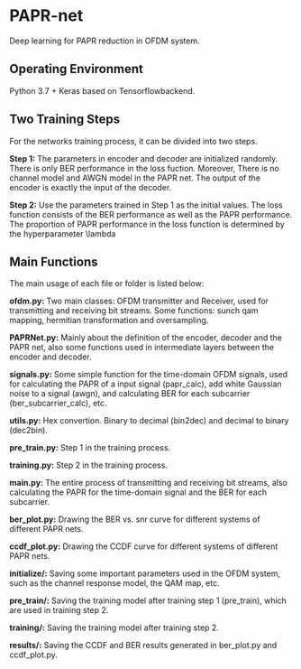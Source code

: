# PAPR-net
Deep learning for PAPR reduction in OFDM system.

## Operating Environment
Python 3.7 + Keras based on Tensorflowbackend.

## Two Training Steps
For the networks training process, it can be divided into two steps.

**Step 1:** The parameters in encoder and decoder are initialized randomly. There is only BER performance in the loss fuction. Moreover, There is no channel model and AWGN model in the PAPR net. The output of the encoder is exactly the input of the decoder.

**Step 2:** Use the parameters trained in Step 1 as the initial values. The loss function consists of the BER performance as well as the PAPR performance. The proportion of PAPR performance in the loss function is determined by the hyperparameter \lambda

## Main Functions
The main usage of each file or folder is listed below: 

**ofdm.py:** Two main classes: OFDM transmitter and Receiver, used for transmitting and receiving bit streams. Some functions: sunch qam mapping, hermitian transformation and oversampling.

**PAPRNet.py:** Mainly about the definition of the encoder, decoder and the PAPR net, also some functions used in intermediate layers between the encoder and decoder.

**signals.py:** Some simple function for the time-domain OFDM signals, used for calculating the PAPR of a input signal (papr_calc), add white Gaussian noise to a signal (awgn), and calculating BER for each subcarrier (ber_subcarrier_calc), etc.

**utils.py:** Hex convertion. Binary to decimal (bin2dec) and decimal to binary (dec2bin).

**pre_train.py:** Step 1 in the training process.

**training.py:** Step 2 in the training process.

**main.py:** The entire process of transmitting and receiving bit streams, also calculating the PAPR for the time-domain signal and the BER for each subcarrier.

**ber_plot.py:** Drawing the BER vs. snr curve for different systems of different PAPR nets.

**ccdf_plot.py:** Drawing the CCDF curve for different systems of different PAPR nets.

**initialize/:** Saving some important parameters used in the OFDM system, such as the channel response model, the QAM map, etc.

**pre_train/:** Saving the training model after training step 1 (pre_train), which are used in training step 2.

**training/:** Saving the training model after training step 2.

**results/:** Saving the CCDF and BER results generated in ber_plot.py and ccdf_plot.py.
